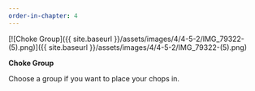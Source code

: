 ```yaml
---
order-in-chapter: 4
---
```


[![Choke Group]({{ site.baseurl }}/assets/images/4/4-5-2/IMG_79322-(5).png)]({{
site.baseurl }}/assets/images/4/4-5-2/IMG_79322-(5).png)

**Choke Group**

Choose a group if you want to place your chops in.
